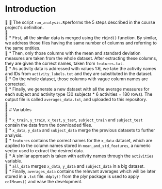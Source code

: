 # Introduction  
  
  The script `run_analysis.R`performs the 5 steps described in the course project's definition.  
    
   * First, all the similar data is merged using the `rbind()` function. By similar, we address those files having the same number of columns and referring to the same entities.  
   * Then, only those columns with the mean and standard deviation measures are taken from the whole dataset. After extracting these columns, they are given the correct names, taken from `features.txt`.  
   * As activity data is addressed with values 1:6, we take the activity names and IDs from `activity_labels.txt` and they are substituted in the dataset.  
   * On the whole dataset, those columns with vague column names are corrected.  
   * Finally, we generate a new dataset with all the average measures for each subject and activity type (30 subjects * 6 activities = 180 rows). The output file is called `averages_data.txt`, and uploaded to this repository.  
   
  # Variables  
    
   * `x_train`, `y_train`, `x_test`, `y_test`, `subject_train` and `subject_test` contain the data from the downloaded files.  
   * `x_data`, `y_data` and `subject_data` merge the previous datasets to further analysis.  
   * `features` contains the correct names for the `x_data` dataset, which are applied to the column names stored in `mean_and_std_features`, a numeric vector used to extract the desired data.  
   * A similar approach is taken with activity names through the `activities` variable.  
   * `all_data` merges `x_data`, `y_data` and `subject_data` in a big dataset.  
   * Finally, `averages_data` contains the relevant averages which will be later stored in a `.txt` file. `ddply()` from the plyr package is used to apply `colMeans()` and ease the development.  
